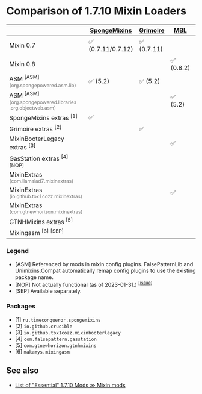 # Comparison of 1.7.10 Mixin Loaders

|   | [SpongeMixins](https://github.com/GTNewHorizons/SpongeMixins) | [Grimoire](https://github.com/Aizistral-Studios/Grimoire) | [MBL](https://github.com/tox1cozZ/mixin-booter-legacy) | [GasStation](https://github.com/FalsePattern/GasStation) | [GTNHMixins](https://github.com/GTNewHorizons/GTNHMixins) | [GTNHMixinsLite](https://github.com/makamys/GTNHMixinsLite) | [UniMixins](https://github.com/LegacyModdingMC/UniMixins) |
| -- | -- | -- | -- | -- | -- | -- | -- |
| Mixin 0.7 | ✅ (0.7.11/0.7.12) | ✅ (0.7.11) | | ✴️ (Partial compat) | | | ✴️ (Partial compat) |
| Mixin 0.8 | | | ✅ (0.8.2) | ✅ (0.8.5-GasMix) | ✅ (0.8.5-GTNH) | | ✅ (0.8.5-UniMix) |
| ASM <sup>[ASM]</sup><br><span style="opacity: 0.6;font-size: 0.8em;">(org.spongepowered&#8203;.asm.lib)</span> | ✅ (5.2) | ✅ (5.2) | | ✅ (5.2) | | | ✅ (9.4) |
| ASM <sup>[ASM]</sup><br><span style="opacity: 0.6;font-size: 0.8em;">(org.spongepowered&#8203;.libraries&#8203;.org.objectweb.asm)</span> | | | ✅ (5.2) | | ✅ (9.4) | | ✴️ (Emulated) |
| SpongeMixins extras <sup>[1]</sup> | ✅ | | | ✅ | ✅ | | ✅ |
| Grimoire extras <sup>[2]</sup> | | ✅ | | | | |
| MixinBooterLegacy extras <sup>[3]</sup> | | | ✅ | ✅ | | | ✅ |
| GasStation extras <sup>[4]</sup> <sup>[NOP]</sup> | | | | ✅ | | | ✅ |
| MixinExtras <br><span style="opacity: 0.6;font-size: 0.8em;">(com.llamalad7.mixinextras)</span> | | | | ✅ | | | ✅ |
| MixinExtras <br><span style="opacity: 0.6;font-size: 0.8em;">(io.github.tox1cozz.mixinextras)</span> | | | ✅ | | | | ✅ |
| MixinExtras <br><span style="opacity: 0.6;font-size: 0.8em;">(com.gtnewhorizon.mixinextras)</span> | | | | | ✅ | ✅ | ✅ |
| GTNHMixins extras <sup>[5]</sup> | | | | | ✅ | ✅ | ✅ |
| Mixingasm <sup>[6]</sup> <sup>[SEP]</sup> | | | | ✅ | | | ✅ |

### Legend

- [ASM] Referenced by mods in mixin config plugins. FalsePatternLib and Unimixins:Compat automatically remap config plugins to use the existing package name. 
- [NOP] Not actually functional (as of 2023-01-31.) <sup>[[issue]](https://github.com/FalsePattern/GasStation/issues/15)</sup>
- [SEP] Available separately.

### Packages

- [1] `ru.timeconqueror.spongemixins`
- [2] `io.github.crucible`
- [3] `io.github.tox1cozz.mixinbooterlegacy`
- [4] `com.falsepattern.gasstation`
- [5] `com.gtnewhorizon.gtnhmixins`
- [6] `makamys.mixingasm`

## See also

- [List of "Essential" 1.7.10 Mods ≫ Mixin mods](https://gist.github.com/makamys/7cb74cd71d93a4332d2891db2624e17c#mixin-mods)
